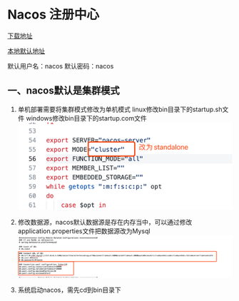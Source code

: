 # Nacos 注册中心

[下载地址](https://github.com/alibaba/nacos/releases/download/2.0.4/nacos-server-2.0.4.tar.gz)

[本地默认地址](http://localhost:8848/nacos/index.html)

默认用户名：nacos 默认密码：nacos

## 一、nacos默认是集群模式

1. 单机部署需要将集群模式修改为单机模式 linux修改bin目录下的startup.sh文件 windows修改bin目录下的startup.com文件
   ![修改单机模式](修改单机模式.png)

2. 修改数据源，nacos默认数据源是存在内存当中，可以通过修改application.properties文件把数据源改为Mysql
   ![img.png](修改数据源.png)

3. 系统启动nacos，需先cd到bin目录下